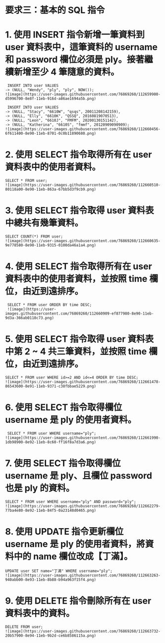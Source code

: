 # 要求三：基本的 SQL 指令
# 1. 使用 INSERT 指令新增一筆資料到 user 資料表中，這筆資料的 username 和 password 欄位必須是 ply。接著繼續新增至少 4 筆隨意的資料。
     INSERT INTO user VALUES
    -> (NULL, "Wendy", "ply", "ply", NOW());
    ![image](https://user-images.githubusercontent.com/76869260/112659900-d5996700-8e8f-11eb-916d-a86ae1694a5b.png)
    
     INSERT INTO user VALUES
    -> (NULL, "Stacy", "6610W", "qsqs", 20011208142159),
    -> (NULL, "Elly", "6610K", "QSSQ", 20160819070513),
    -> (NULL, "Leon", "6610J", "FMFM", 20200130151142),
    -> (NULL, "Katherina", "6610S", "fmmf", 20120909090909);
    ![image](https://user-images.githubusercontent.com/76869260/112660456-6f611400-8e90-11eb-8701-0c0b11890680.png)


# 2. 使用 SELECT 指令取得所有在 user 資料表中的使用者資料。
    SELECT * FROM user;
    ![image](https://user-images.githubusercontent.com/76869260/112660510-80118a00-8e90-11eb-863a-67bb5d3f9cb9.png)


# 3. 使用 SELECT 指令取得 user 資料表中總共有幾筆資料。
    SELECT COUNT(*) FROM user;
    ![image](https://user-images.githubusercontent.com/76869260/112660635-9e778580-8e90-11eb-9315-0100da46a1a4.png)


# 4. 使用 SELECT 指令取得所有在 user 資料表中的使用者資料，並按照 time 欄位，由近到遠排序。
     SELECT * FROM user ORDER BY time DESC;
     ![image](https://user-images.githubusercontent.com/76869260/112660909-ef877980-8e90-11eb-9d3a-366ab0118c73.png)


# 5. 使用 SELECT 指令取得 user 資料表中第 2 ~ 4 共三筆資料，並按照 time 欄位，由近到遠排序。
    SELECT * FROM user WHERE id>=2 AND id<=4 ORDER BY time DESC;
    ![image](https://user-images.githubusercontent.com/76869260/112661478-86543600-8e91-11eb-9371-c38fbbae5229.png)


# 6. 使用 SELECT 指令取得欄位 username 是 ply 的使用者資料。
     SELECT * FROM user WHERE username="ply";
    ![image](https://user-images.githubusercontent.com/76869260/112661990-1db98900-8e92-11eb-8c60-ff16f8a7d3a6.png)


# 7. 使用 SELECT 指令取得欄位 username 是 ply、且欄位 password 也是 ply 的資料。
    SELECT * FROM user WHERE username="ply" AND password="ply";
    ![image](https://user-images.githubusercontent.com/76869260/112662279-77ba4e80-8e92-11eb-84f5-0a23148d0465.png)


# 8. 使用 UPDATE 指令更新欄位 username 是 ply 的使用者資料，將資料中的 name 欄位改成【丁滿】。
    UPDATE user SET name="丁滿" WHERE username="ply";
    ![image](https://user-images.githubusercontent.com/76869260/112663263-940abb00-8e93-11eb-8b88-b94a963f15f4.png)


# 9. 使用 DELETE 指令刪除所有在 user 資料表中的資料。
    DELETE FROM user;
    ![image](https://user-images.githubusercontent.com/76869260/112663732-20b57900-8e94-11eb-9b2d-ce6b8586115a.png)

